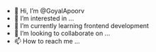 - 👋 Hi, I’m @GoyalApoorv
- 👀 I’m interested in ...
- 🌱 I’m currently learning frontend development
- 💞️ I’m looking to collaborate on ...
- 📫 How to reach me ...

<!---
GoyalApoorv/GoyalApoorv is a ✨ special ✨ repository because its `README.md` (this file) appears on your GitHub profile.
You can click the Preview link to take a look at your changes.
--->
